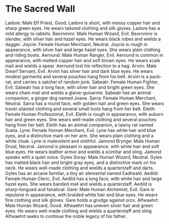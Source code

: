 # The Sacred Wall

Ladore: Male Elf Priest, Good. Ladore is short, with messy copper hair and sharp green eyes. He wears tailored clothing and silk gloves. Ladore has a mild allergy to rabbits.
Beornminr: Male Human Wizard, Evil. Beornminr is slender, with silver hair and hazel eyes. He wears black robes and wields a dagger.
Joycie: Female Human Merchant, Neutral. Joycie is rough in appearance, with silver hair and large hazel eyes. She wears plain clothing and riding boots.
Aernund: Male Human Ranger, Evil. Aernund is common in appearance, with matted copper hair and soft brown eyes. He wears scale mail and wields a spear. Aernund lost his reflection to a hag.
Arvim: Male Dwarf Servant, Evil. Arvim has silver hair and dark blue eyes. He wears modest garments and several pouches hang from his belt. Arvim is a pack-rat, and carries a satchel of random junk.
Sabeatr: Female Human Fighter, Evil. Sabeatr has a long face, with silver hair and bright green eyes. She wears chain mail and wields a glaive-guisarme. Sabeatr has an animal companion, a ginger dog named Joane.
Sarra: Female Human Merchant, Neutral. Sarra has a round face, with golden hair and green eyes. She wears travel-stained clothing and several small tools hang from her belt.
Eleith: Female Human Professional, Evil. Eleith is rough in appearance, with auburn hair and green eyes. She wears well-made clothing and several pouches hang from her belt. Eleith has an animal companion, a tawny rat named Sueta.
Lyne: Female Human Merchant, Evil. Lyne has white hair and blue eyes, and a distinctive mark on her arm. She wears plain clothing and a white cloak. Lyne is malevolent and slothful.
Jamond Brynge: Male Human Druid, Neutral. Jamond is pleasant in appearance, with white hair and soft blue eyes. He wears leather armor and wields a scimitar and sling. Jamond speaks with a quiet voice.
Gyles Soray: Male Human Wizard, Neutral. Gyles has matted black hair and bright gray eyes, and a distinctive mark on his neck. He wears well-made clothing and wields a quarterstaff and darts. Gyles has an arcane familiar, a tiny air elemental named Eadheald.
Aedild: Female Human Cleric, Evil. Aedild has a long face, with white hair and large hazel eyes. She wears banded mail and wields a quarterstaff. Aedild is sharp-tongued and fanatical.
Gare: Male Human Alchemist, Evil. Gare is repulsive in appearance, with braided white hair and blue eyes. He wears fine clothing and silk gloves. Gare holds a grudge against orcs.
Alfwaehrt: Male Human Wizard, Good. Alfwaehrt has uneven silver hair and green eyes. He wears well-made clothing and wields a quarterstaff and sling. Alfwaehrt seeks to continue the noble legacy of his father.